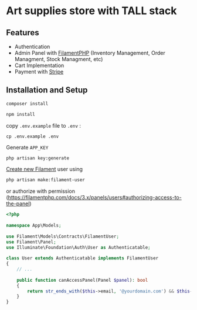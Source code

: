 # Art supplies store with TALL stack 

## Features
- Authentication
- Admin Panel with [FilamentPHP](https://filamentphp.com/) (Inventory Management, Order Managment, Stock Managment, etc)
- Cart Implementation
- Payment with [Stripe](https://stripe.com)

## Installation and Setup

```bash
composer install
```
```bash
npm install
```
copy `.env.example` file to `.env` :
```
cp .env.example .env
```
Generate `APP_KEY`
```bash
php artisan key:generate
```

[Create new Filament](https://filamentphp.com/docs/3.x/panels/installation#create-a-user) user using 
```bash
php artisan make:filament-user
```
or authorize with permission (https://filamentphp.com/docs/3.x/panels/users#authorizing-access-to-the-panel)
```php
<?php
 
namespace App\Models;
 
use Filament\Models\Contracts\FilamentUser;
use Filament\Panel;
use Illuminate\Foundation\Auth\User as Authenticatable;
 
class User extends Authenticatable implements FilamentUser
{
    // ...
 
    public function canAccessPanel(Panel $panel): bool
    {
        return str_ends_with($this->email, '@yourdomain.com') && $this->hasVerifiedEmail();
    }
}
```
